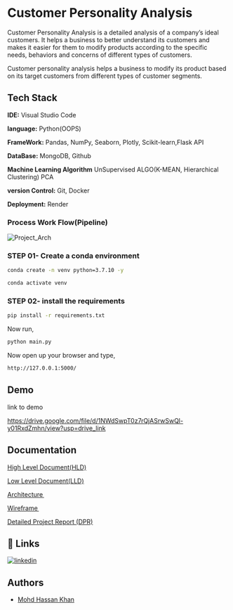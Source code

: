 
# Customer Personality Analysis

Customer Personality Analysis is a detailed analysis of a company’s ideal
customers. It helps a business to better understand its customers and makes
it easier for them to modify products according to the specific needs,
behaviors and concerns of different types of customers.

Customer personality analysis helps a business to modify its product based
on its target customers from different types of customer segments.

## Tech Stack

**IDE:** Visual Studio Code

**language:** Python(OOPS)

**FrameWork:** Pandas, NumPy, Seaborn, Plotly, Scikit-learn,Flask API

**DataBase:** MongoDB, Github

**Machine Learning Algorithm** UnSupervised ALGO(K-MEAN, Hierarchical Clustering) PCA

**version Control:**  Git, Docker

**Deployment:** Render

### Process Work Flow(Pipeline)
![Project_Arch](https://github.com/hassankhan2608/Customer-Personality-Analysis/assets/149296407/994d5478-b39d-4a85-a16f-f9b867a94e0c)





### STEP 01- Create a conda environment 

```bash
conda create -n venv python=3.7.10 -y
```

```bash
conda activate venv
```


### STEP 02- install the requirements
```bash
pip install -r requirements.txt
```


Now run,
```bash
python main.py
```


Now open up your browser and type,
```bash
http://127.0.0.1:5000/

```
## Demo

link to demo

https://drive.google.com/file/d/1NWdSwpT0z7rQjASrwSwQl-y01RxdZmhn/view?usp=drive_link
## Documentation
[High Level Document(HLD)](https://docs.google.com/document/d/150Yny7rxpN2lvkHV3YQzjdIXiLBa5kWzcyG445tvsKA/edit?usp=sharing)

[Low Level Document(LLD)](https://docs.google.com/document/d/1fYmQExjLTXEzQtRJ4mRSorrKp686nlmrSE_T3RVE8Sc/edit?usp=sharing)

[Architecture ](https://drive.google.com/file/d/1PSGyywywID_kbhElEHwTIqhja500i0cB/view?usp=share_link)

[Wireframe ](https://docs.google.com/document/d/10gYUAjOVc9TmZSCVvQfiPzDS7j3Cr4ifGfJJ1VO3QbM/edit?usp=drive_link)

[Detailed Project Report (DPR)](https://docs.google.com/presentation/d/1wRm5CyJyRZbD6SwwhpPO22rJKMyeGwhV-Le_yUwlzeY/edit?usp=drive_link)



## 🔗 Links

[![linkedin](https://img.shields.io/badge/linkedin-0A66C2?style=for-the-badge&logo=linkedin&logoColor=white)](https://www.linkedin.com/in/hassankhan2608/)


## Authors

- [Mohd Hassan Khan](https://github.com/hassankhan2608/)

